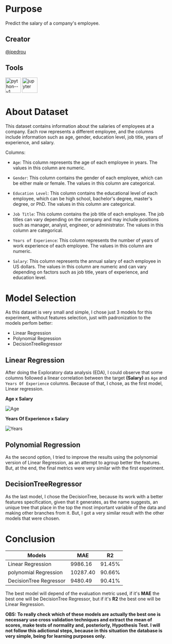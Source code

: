 # Purpose
Predict the salary of a company's employee.
## Creator
[@jpedrou](https://github.com/jpedrou)
## Tools 
<img width="48" height="48" src="https://img.icons8.com/color/48/python--v1.png" alt="python--v1"/>  <img width="48" height="48" src="https://img.icons8.com/fluency/48/jupyter.png" alt="jupyter"/>
# About Dataset
This dataset contains information about the salaries of employees at a company. Each row represents a different employee, and the columns include information such as age, gender, education level, job title, years of experience, and salary.

Columns:

- `Age`: This column represents the age of each employee in years. The values in this column are numeric.

- `Gender`: This column contains the gender of each employee, which can be either male or female. The values in this column are categorical.

- `Education Level`: This column contains the educational level of each employee, which can be high school, bachelor's degree, master's degree, or PhD. The values in this column are categorical.

- `Job Title`: This column contains the job title of each employee. The job titles can vary depending on the company and may include positions such as manager, analyst, engineer, or administrator. The values in this column are categorical.

- `Years of Experience`: This column represents the number of years of work experience of each employee. The values in this column are numeric.

- `Salary`: This column represents the annual salary of each employee in US dollars. The values in this column are numeric and can vary depending on factors such as job title, years of experience, and education level.
# Model Selection
As this dataset is very small and simple, I chose just 3 models for this experiment, without features selection, just with padronization to the models perfom better:
- Linear Regression
- Polynomial Regression
- DecisionTreeRegressor
## Linear Regression
After doing the Exploratory data analysis (EDA), I could observe that some columns followed a linear correlation between the target **(Salary)** as `Age` and `Years Of Experience` columns. Because of that, I chose, as the first model, Linear regression.

**Age x Salary**

![Age](https://github.com/jpedrou/SalaryPredictionML/assets/127536464/8c89a9fd-2c6f-4df4-990d-65907c3465a2)

**Years Of Experience x Salary**

![Years](https://github.com/jpedrou/SalaryPredictionML/assets/127536464/c1fe46ca-87fc-45ab-9075-003aa512d296)

## Polynomial Regression
As the second option, I tried to improve the results using the polynomial version of Linear Regression, as an attempt to agroup better the features. But, at the end, the final metrics were very similar with the first experiment.

## DecisionTreeRegressor
As the last model, I chose the DecisionTree, because its work with a better features specification, given that it generates, as the name suggests, an unique tree that place in the top the most important variable of the data and making other branches from it. But, I got a very similar result with the other models that were chosen.

# Conclusion
| Models | MAE | R2
|---|---|---
|Linear Regression|	9986.16| 91.45%
|polynomial Regression|	10287.40| 90.66%
|DecisionTree Regressor|	9480.49| 90.41%

The best model will depend of the  evaluation metric used, if it's **MAE** the best one will be DecisionTree Regressor, but if it's **R2** the best one will be Linear Regression.

**OBS: To really check which of these models are actually the best one is necessary use cross validation techniques and extract the mean of scores, make tests of normality and, posteriorly, Hypothesis Test. I will not follow this adictional steps, because in this situation the database is very simple, being for learning purposes only.**
